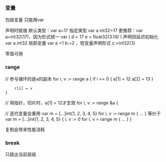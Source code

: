 ### 变量
包级变量
  只能用var

声明时赋值
默认类型：var a=17
指定类型
  var a int32=17
  更推荐：var a=int32(17)，因为形式统一
    var (
      d = 17
      e = float32(3.14)
    )
声明但延迟初始化
  var a int32
局部变量
  var a =1
  b:=2 ，短变量声明形式
  c:=int32(3)

零值可用
### range
// 参与循环的是a的副本
    for i, v := range a {
        if i == 0 {
            a[1] = 12
            a[2] = 13
        }

        r[i] = v
    }
  // 用指针，切片时，a[1] = 12才生效
    for i, v := range &a {

// 迭代变量会重用
var m = [...]int{1, 2, 3, 4, 5}
for i, v := range m {
    ...
}
等价于
var m = [...]int{1, 2, 3, 4, 5}
{
    i, v := 0
    for i, v = range m {
        ...
    }
}

复制会带来性能消耗

### break
只跳出当前层级



